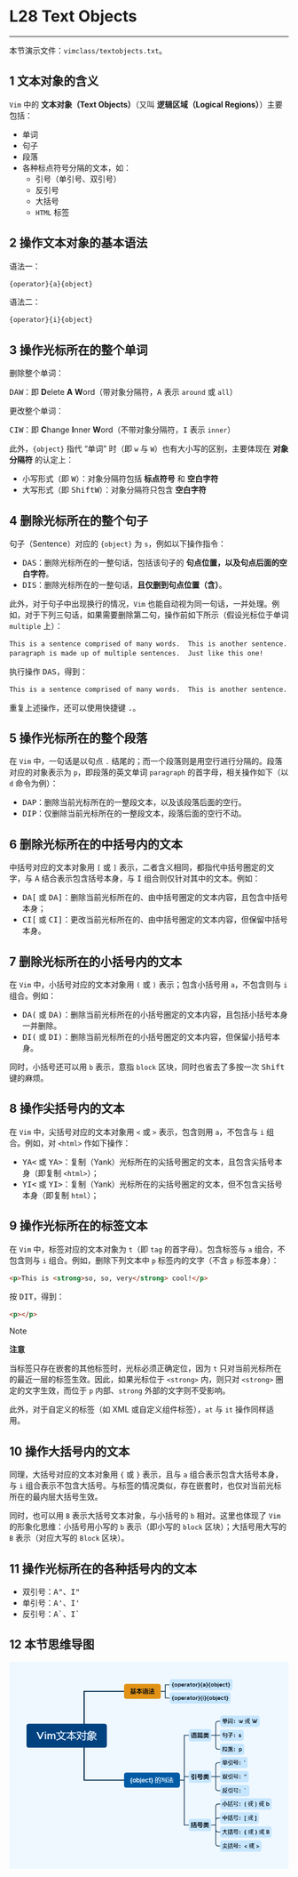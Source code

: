 # L28 Text Objects
---

本节演示文件：`vimclass/textobjects.txt`。



## 1 文本对象的含义

`Vim` 中的 **文本对象（Text Objects）**（又叫 **逻辑区域（Logical Regions）**）主要包括：

- 单词
- 句子
- 段落
- 各种标点符号分隔的文本，如：
  - 引号（单引号、双引号）
  - 反引号
  - 大括号
  - `HTML` 标签



## 2 操作文本对象的基本语法

语法一：

```markdown
{operator}{a}{object}
```

语法二：

```markdown
{operator}{i}{object}
```



## 3 操作光标所在的整个单词

删除整个单词：

<kbd>D</kbd><kbd>A</kbd><kbd>W</kbd>：即 **D**elete **A** **W**ord（带对象分隔符，<kbd>A</kbd> 表示 `around` 或 `all`）

更改整个单词：

<kbd>C</kbd><kbd>I</kbd><kbd>W</kbd>：即 **C**hange **I**nner **W**ord（不带对象分隔符，<kbd>I</kbd> 表示 `inner`）

此外，`{object}` 指代 “单词” 时（即 `w` 与 `W`）也有大小写的区别，主要体现在 **对象分隔符** 的认定上：

- 小写形式（即 <kbd>W</kbd>）：对象分隔符包括 **标点符号** 和 **空白字符**
- 大写形式（即 <kbd>Shift</kbd><kbd>W</kbd>）：对象分隔符只包含 **空白字符**



## 4 删除光标所在的整个句子

句子（Sentence）对应的 `{object}` 为 `s`，例如以下操作指令：

- <kbd>D</kbd><kbd>A</kbd><kbd>S</kbd>：删除光标所在的一整句话，包括该句子的 **句点位置，以及句点后面的空白字符**。
- <kbd>D</kbd><kbd>I</kbd><kbd>S</kbd>：删除光标所在的一整句话，**且仅删到句点位置（含）**。

此外，对于句子中出现换行的情况，`Vim` 也能自动视为同一句话，一并处理。例如，对于下列三句话，如果需要删除第二句，操作前如下所示（假设光标位于单词 `multiple` 上）：

```markdown
This is a sentence comprised of many words.  This is another sentence. A 
paragraph is made up of multiple sentences.  Just like this one!
```

执行操作 <kbd>D</kbd><kbd>A</kbd><kbd>S</kbd>，得到：

```markdown
This is a sentence comprised of many words.  This is another sentence. Just like this one!
```

重复上述操作，还可以使用快捷键 <kbd>.</kbd>。



## 5 操作光标所在的整个段落

在 `Vim` 中，一句话是以句点 `.` 结尾的；而一个段落则是用空行进行分隔的。段落对应的对象表示为 `p`，即段落的英文单词 `paragraph` 的首字母，相关操作如下（以 `d` 命令为例）：

- <kbd>D</kbd><kbd>A</kbd><kbd>P</kbd>：删除当前光标所在的一整段文本，以及该段落后面的空行。
- <kbd>D</kbd><kbd>I</kbd><kbd>P</kbd>：仅删除当前光标所在的一整段文本，段落后面的空行不动。



## 6 删除光标所在的中括号内的文本

中括号对应的文本对象用 `[` 或 `]` 表示，二者含义相同，都指代中括号圈定的文字，与 <kbd>A</kbd> 结合表示包含括号本身，与 <kbd>I</kbd> 组合则仅针对其中的文本。例如：

- <kbd>D</kbd><kbd>A</kbd><kbd>[</kbd> 或 <kbd>D</kbd><kbd>A</kbd><kbd>]</kbd>：删除当前光标所在的、由中括号圈定的文本内容，且包含中括号本身；
- <kbd>C</kbd><kbd>I</kbd><kbd>[</kbd> 或 <kbd>C</kbd><kbd>I</kbd><kbd>]</kbd>：更改当前光标所在的、由中括号圈定的文本内容，但保留中括号本身。



## 7 删除光标所在的小括号内的文本

在 `Vim` 中，小括号对应的文本对象用 `(` 或 `)` 表示；包含小括号用 `a`，不包含则与 `i` 组合。例如：

- <kbd>D</kbd><kbd>A</kbd><kbd>(</kbd> 或 <kbd>D</kbd><kbd>A</kbd><kbd>)</kbd>：删除当前光标所在的小括号圈定的文本内容，且包括小括号本身一并删除。
- <kbd>D</kbd><kbd>I</kbd><kbd>(</kbd> 或 <kbd>D</kbd><kbd>I</kbd><kbd>)</kbd>：删除当前光标所在的小括号圈定的文本内容，但保留小括号本身。

同时，小括号还可以用 `b` 表示，意指 `block` 区块，同时也省去了多按一次 <kbd>Shift</kbd> 键的麻烦。



## 8 操作尖括号内的文本

在 `Vim` 中，尖括号对应的文本对象用 `<` 或 `>` 表示，包含则用 `a`，不包含与 `i` 组合。例如，对 `<html>` 作如下操作：

- <kbd>Y</kbd><kbd>A</kbd><kbd><</kbd> 或 <kbd>Y</kbd><kbd>A</kbd><kbd>></kbd>：复制（Yank）光标所在的尖括号圈定的文本，且包含尖括号本身（即复制 `<html>`）；
- <kbd>Y</kbd><kbd>I</kbd><kbd><</kbd> 或 <kbd>Y</kbd><kbd>I</kbd><kbd>></kbd>：复制（Yank）光标所在的尖括号圈定的文本，但不包含尖括号本身（即复制 `html`）；



## 9 操作光标所在的标签文本

在 `Vim` 中，标签对应的文本对象为 `t`（即 `tag` 的首字母）。包含标签与 `a` 组合，不包含则与 `i` 组合。例如，删除下列文本中 `p` 标签内的文字（不含 `p` 标签本身）：

```html
<p>This is <strong>so, so, very</strong> cool!</p>
```

按 <kbd>D</kbd><kbd>I</kbd><kbd>T</kbd>，得到：

```html
<p></p>
```

> [!note]
>
> **注意**
>
> 当标签只存在嵌套的其他标签时，光标必须正确定位，因为 `t` 只对当前光标所在的最近一层的标签生效。因此，如果光标位于 `<strong>` 内，则只对 `<strong>` 圈定的文字生效，而位于 `p` 内部、`strong` 外部的文字则不受影响。
>
> 此外，对于自定义的标签（如 XML 或自定义组件标签），`at` 与 `it` 操作同样适用。



## 10 操作大括号内的文本

同理，大括号对应的文本对象用 `{` 或 `}` 表示，且与 `a` 组合表示包含大括号本身，与 `i` 组合表示不包含大括号。与标签的情况类似，存在嵌套时，也仅对当前光标所在的最内层大括号生效。

同时，也可以用 `B` 表示大括号文本对象，与小括号的 `b` 相对。这里也体现了 `Vim` 的形象化思维：小括号用小写的 `b` 表示（即小写的 `block` 区块）；大括号用大写的 `B` 表示（对应大写的 `Block` 区块）。



## 11 操作光标所在的各种括号内的文本

- 双引号：<kbd>A</kbd><kbd>"</kbd>、<kbd>I</kbd><kbd>"</kbd>
- 单引号：<kbd>A</kbd><kbd>'</kbd>、<kbd>I</kbd><kbd>'</kbd>
- 反引号：<kbd>A</kbd><kbd>\`</kbd>、<kbd>I</kbd><kbd>\`</kbd>



## 12 本节思维导图

![](../assets/28-1.png)
